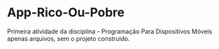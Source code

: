 # App-Rico-Ou-Pobre
 Primeira atividade da disciplina - Programação Para Dispositivos Móveis
 apenas arquivos, sem o projeto construido.
